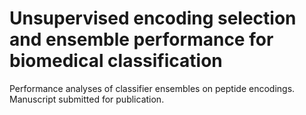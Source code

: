 # Unsupervised encoding selection and ensemble performance for biomedical classification
Performance analyses of classifier ensembles on peptide encodings. Manuscript submitted for publication.
